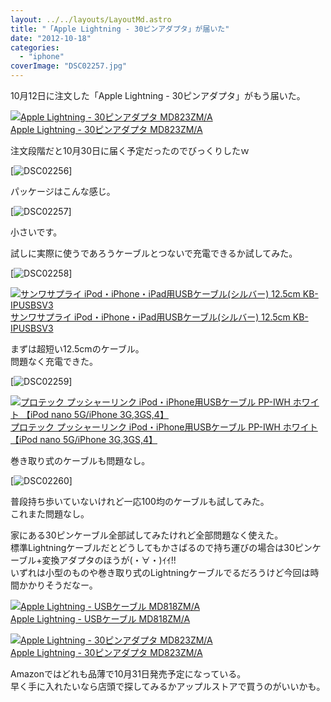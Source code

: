 ```yaml
---
layout: ../../layouts/LayoutMd.astro
title: "「Apple Lightning - 30ピンアダプタ」が届いた"
date: "2012-10-18"
categories: 
  - "iphone"
coverImage: "DSC02257.jpg"
---
```


10月12日に注文した「Apple Lightning - 30ピンアダプタ」がもう届いた。

[![Apple Lightning - 30ピンアダプタ MD823ZM/A](/wp/images/21%2BbaU9ko1L._SL75_.jpg)  
Apple Lightning - 30ピンアダプタ MD823ZM/A  
](https://www.amazon.co.jp/exec/obidos/ASIN/B009A3MEH0/mizuka123-22/ref=nosim)

注文段階だと10月30日に届く予定だったのでびっくりしたｗ

[![DSC02256](/wp/images/DSC02256_thumb.jpg "DSC02256")]

パッケージはこんな感じ。

[![DSC02257](/wp/images/DSC02257_thumb.jpg "DSC02257")]

小さいです。

試しに実際に使うであろうケーブルとつないで充電できるか試してみた。

[![DSC02258](/wp/images/DSC02258_thumb.jpg "DSC02258")]

[![サンワサプライ iPod・iPhone・iPad用USBケーブル(シルバー) 12.5cm KB-IPUSBSV3](/wp/images/31kBGupG9FL._SL75_.jpg)  
サンワサプライ iPod・iPhone・iPad用USBケーブル(シルバー) 12.5cm KB-IPUSBSV3  
](https://www.amazon.co.jp/exec/obidos/ASIN/B005KNUERQ/mizuka123-22/ref=nosim)

まずは超短い12.5cmのケーブル。  
問題なく充電できた。

[![DSC02259](/wp/images/DSC02259_thumb.jpg "DSC02259")]

[![プロテック プッシャーリンク iPod・iPhone用USBケーブル PP-IWH ホワイト 【iPod nano 5G/iPhone 3G,3GS,4】](/wp/images/310jImUJdzL._SL75_.jpg)  
プロテック プッシャーリンク iPod・iPhone用USBケーブル PP-IWH ホワイト 【iPod nano 5G/iPhone 3G,3GS,4】  
](https://www.amazon.co.jp/exec/obidos/ASIN/B0013IM8OE/mizuka123-22/ref=nosim)

巻き取り式のケーブルも問題なし。

[![DSC02260](/wp/images/DSC02260_thumb.jpg "DSC02260")]

普段持ち歩いていないけれど一応100均のケーブルも試してみた。  
これまた問題なし。

家にある30ピンケーブル全部試してみたけれど全部問題なく使えた。  
標準Lightningケーブルだとどうしてもかさばるので持ち運びの場合は30ピンケーブル+変換アダプタのほうが(・∀・)ｲｲ!!  
いずれは小型のものや巻き取り式のLightningケーブルでるだろうけど今回は時間かかりそうだなー。

[![Apple Lightning - USBケーブル MD818ZM/A](/wp/images/31mHt-fd7cL._SL75_.jpg)  
Apple Lightning - USBケーブル MD818ZM/A  
](https://www.amazon.co.jp/exec/obidos/ASIN/B009A3MDWQ/mizuka123-22/ref=nosim)

[![Apple Lightning - 30ピンアダプタ MD823ZM/A](/wp/images/21%2BbaU9ko1L._SL75_.jpg)  
Apple Lightning - 30ピンアダプタ MD823ZM/A  
](https://www.amazon.co.jp/exec/obidos/ASIN/B009A3MEH0/mizuka123-22/ref=nosim)

Amazonではどれも品薄で10月31日発売予定になっている。  
早く手に入れたいなら店頭で探してみるかアップルストアで買うのがいいかも。
